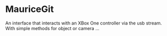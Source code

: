# MauriceGit
An interface that interacts with an XBox One controller via the usb stream. With simple methods for object or camera …
